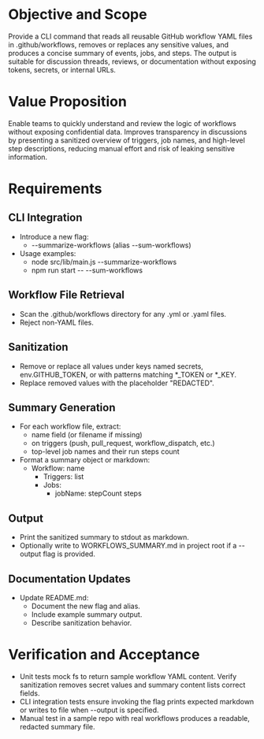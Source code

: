 # Objective and Scope

Provide a CLI command that reads all reusable GitHub workflow YAML files in .github/workflows, removes or replaces any sensitive values, and produces a concise summary of events, jobs, and steps. The output is suitable for discussion threads, reviews, or documentation without exposing tokens, secrets, or internal URLs.

# Value Proposition

Enable teams to quickly understand and review the logic of workflows without exposing confidential data. Improves transparency in discussions by presenting a sanitized overview of triggers, job names, and high-level step descriptions, reducing manual effort and risk of leaking sensitive information.

# Requirements

## CLI Integration

- Introduce a new flag:
  - --summarize-workflows (alias --sum-workflows)
- Usage examples:
  - node src/lib/main.js --summarize-workflows
  - npm run start -- --sum-workflows

## Workflow File Retrieval

- Scan the .github/workflows directory for any .yml or .yaml files.
- Reject non-YAML files.

## Sanitization

- Remove or replace all values under keys named secrets, env.GITHUB_TOKEN, or with patterns matching *_TOKEN or *_KEY.
- Replace removed values with the placeholder "REDACTED".

## Summary Generation

- For each workflow file, extract:
  - name field (or filename if missing)
  - on triggers (push, pull_request, workflow_dispatch, etc.)
  - top-level job names and their run steps count
- Format a summary object or markdown:
  - Workflow: name
    - Triggers: list
    - Jobs:
      - jobName: stepCount steps

## Output

- Print the sanitized summary to stdout as markdown.
- Optionally write to WORKFLOWS_SUMMARY.md in project root if a --output flag is provided.

## Documentation Updates

- Update README.md:
  - Document the new flag and alias.
  - Include example summary output.
  - Describe sanitization behavior.

# Verification and Acceptance

- Unit tests mock fs to return sample workflow YAML content. Verify sanitization removes secret values and summary content lists correct fields.
- CLI integration tests ensure invoking the flag prints expected markdown or writes to file when --output is specified.
- Manual test in a sample repo with real workflows produces a readable, redacted summary file.